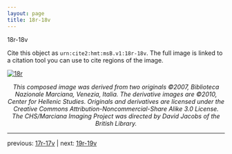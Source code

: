 ```yaml
---
layout: page
title: 18r-18v
---
```


18r-18v

Cite this object as `urn:cite2:hmt:msB.v1:18r-18v`. The full image is linked to a citation tool you can use to cite regions of the image.

[![18r](http://www.homermultitext.org/iipsrv?IIIF=/project/homer/pyramidal/deepzoom/hmt/vbbifolio/v1/vb_17v_18r.tif/full/800,/0/default.jpg)](http://www.homermultitext.org/ict2/?urn=urn:cite2:hmt:vbbifolio.v1:vb_17v_18r) 

<p style="text-align: center; font-style: italic;">This composed image was derived from two originals ©2007, Biblioteca Nazionale Marciana, Venezia, Italia. The derivative images are ©2010, Center for Hellenic Studies. Originals and derivatives are licensed under the Creative Commons Attribution-Noncommercial-Share Alike 3.0 License. The CHS/Marciana Imaging Project was directed by David Jacobs of the British Library.</p>

---

previous: [17r-17v](../17r-17v/) | next: [19r-19v](../19r-19v/)